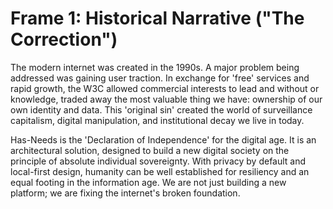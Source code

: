 ﻿# Frame 1: Historical Narrative ("The Correction")

The modern internet was created in the 1990s. A major problem being addressed was gaining user traction. In exchange for 'free' services and rapid growth, the W3C allowed commercial interests to lead and without or knowledge, traded away the most valuable thing we have: ownership of our own identity and data. This 'original sin' created the world of surveillance capitalism, digital manipulation, and institutional decay we live in today.

Has-Needs is the 'Declaration of Independence' for the digital age. It is an architectural solution, designed to build a new digital society on the principle of absolute individual sovereignty. With privacy by default and local-first design, humanity can be well established for resiliency and an equal footing in the information age. We are not just building a new platform; we are fixing the internet's broken foundation.

